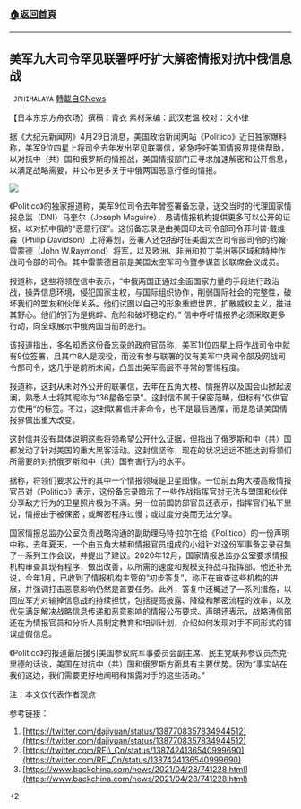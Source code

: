 ###  [:house:返回首頁](https://github.com/ourhimalayas/txt)
---

## 美军九大司令罕见联署呼吁扩大解密情报对抗中俄信息战
` JPHIMALAYA` [轉載自GNews](https://gnews.org/zh-hans/1167180/)

【日本东京方舟农场】撰稿：青衣    素材采编：武汉老温   校对：文小律

据《大纪元新闻网》4月29日消息，美国政治新闻网站《Politico》近日独家爆料称，美军9位四星上将司令去年发出罕见联署信，紧急呼吁美国情报界提供帮助，以对抗中（共）国和俄罗斯的情报战，美国情报部门正寻求加速解密和公开信息，以满足战略需要，并公布更多关于中俄两国恶意行径的情报。

![]()![](https://gnews-media-offload.s3.amazonaws.com/wp-content/uploads/2021/05/03075041/16E956B5-FF0E-47FA-9B76-2A8DBB0F4058.jpeg)

《Politico》的独家报道称，美军9位司令去年曾签署备忘录，送交当时的代理国家情报总监（DNI）马奎尔（Joseph Maguire），恳请情报机构提供更多可以公开的证据，以对抗中俄的“恶意行径”。这份备忘录是由美国印太司令部司令菲利普·戴维森（Philip Davidson）上将筹划，签署人还包括时任美国太空司令部司令的约翰·雷蒙德（John W.Raymond）将军，以及欧洲、非洲和拉丁美洲等区域和特种作战司令部的司令。其中雷蒙德目前是美国太空军司令暨参谋首长联席会议成员。

报道称，这些将领在信中表示，“中俄两国正通过全面国家力量的手段进行政治战，操弄信息环境，侵犯国家主权，与国际组织协作，削弱国际社会的完整性，破坏我们的盟友和伙伴关系。他们试图以自己的形象重塑世界，扩散威权主义，推进其野心。他们的行为是挑衅、危险和破坏稳定的。” 信中呼吁情报界必须采取更多行动，向全球展示中俄两国当前的恶行。

该报道指出，多名知悉这份备忘录的政府官员称，美军11位四星上将作战司令中就有9位签署，且其中8人是现役，而没有参与联署的仅有美军中央司令部及网战司令部司令，这几乎是前所未闻，凸显出美军高层不寻常的警惕程度。

报道称，这封从未对外公开的联署信，去年在五角大楼、情报界以及国会山掀起波澜，熟悉人士将其昵称为“36星备忘录”。这封信不属于保密范畴，但标有“仅供官方使用”的标签。不过，这封联署信并非命令，也不是最后通牒，而是恳请美国情报界做出重大改变。

这封信并没有具体说明这些将领希望公开什么证据，但指出了俄罗斯和中（共）国都发动了针对美国的重大黑客活动。这封信坚称，现在的状况远远不能达到将领们所需要的对抗俄罗斯和中（共）国有害行为的水平。

据称，将领们要求公开的其中一个情报领域是卫星图像。一位前五角大楼高级情报官员对《Politico》表示，这份备忘录暗示了一些作战指挥官对无法与盟国和伙伴分享敌方行为的卫星照片极为不满。另一位前国防部官员还表示，指挥官们私下里说，情报由于被保密；或解密程序过慢；或过度分类而无法分享。

国家情报总监办公室负责战略沟通的副助理马特·拉尔在给《Politico》的一份声明中称，去年夏天，一个由五角大楼和情报官员组成的小组针对这份军事备忘录召集了一系列工作会议，并提出了建议。2020年12月，国家情报总监办公室要求情报机构审查其现有程序，做出改善，以所需的速度和规模支持战斗指挥部。他还补充说，今年1月，已收到了情报机构主管的“初步答复”，称正在审查这些机构的进展，并强调打击恶意影响仍然是首要任务。此外，答复中还概述了一系列措施，以回应军方对输掉信息战的持续担忧，包括提高披露、降级和解密流程的效率，以及优先满足解决战略信息传递和恶意影响的情报公布要求。声明还表示，战略通信部还在为情报官员和分析人员制定教育和培训计划，介绍如何发现对手不同形式的错误虚假信息。

《Politico》的报道最后援引美国参议院军事委员会副主席、民主党联邦参议员杰克·里德的话说，美国在对抗中（共）国和俄罗斯方面具有主要优势。因为“事实站在我们这边，我们需要更好地阐明和揭露对手的这些活动。”

注：本文仅代表作者观点

参考链接：

1. [https://twitter.com/dajiyuan/status/1387708357834944512](https://twitter.com/dajiyuan/status/1387708357834944512)
2. [https://twitter.com/RFI\_Cn/status/1387424136540999690](https://twitter.com/RFI_Cn/status/1387424136540999690)
3. [https://www.backchina.com/news/2021/04/28/741228.html](https://www.backchina.com/news/2021/04/28/741228.html)


+2
